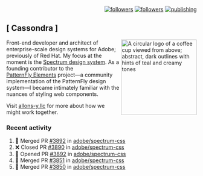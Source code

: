 <p align="right"><a rel="me" href="https://front-end.social/@castastrophe">
    <img alt="followers" title="Follow me on Mastodon" src="https://img.shields.io/mastodon/follow/109297102751309835?domain=https%3A%2F%2Ffront-end.social&label=Follow&logo=mastodon&logoColor=white&style=for-the-badge&labelColor=008080&color=006969"/></a>
  <a href="https://codepen.io/castastrophe/">
    <img alt="followers" title="Follow me on CodePen" src="https://img.shields.io/badge/23-1?color=640464&labelColor=7c007c&style=for-the-badge&logo=codepen&label=Follow"/></a>
<a href="https://castastrophe.medium.com/">
    <img alt="publishing" title="View articles on Medium" src="https://img.shields.io/badge/107-1?color=666&labelColor=444&label=subscribe&logo=medium&logoColor=white&style=for-the-badge"/></a>
</p>

## [&nbsp;Cassondra&nbsp;]

<img align="right" src="https://github-production-user-asset-6210df.s3.amazonaws.com/1840295/253016758-ba468774-1cd3-42c2-8f43-947b5eeb5edf.png" height="200" alt="A circular logo of a coffee cup viewed from above; abstract, dark outlines with hints of teal and creamy tones">

Front-end developer and architect of enterprise-scale design systems for Adobe; previously of Red Hat. My focus at the moment is the [Spectrum design system](https://github.com/adobe/spectrum-css). As a founding contributor to the [PatternFly&nbsp;Elements](https://github.com/patternfly/patternfly-elements) project&mdash;a community implementation of the PatternFly design system&mdash;I became intimately familiar with the nuances of styling web components.

Visit [allons-y.llc](http://allons-y.llc/) for more about how we might work together.

### Recent activity

<!--START_SECTION:activity-->
1. 🎉 Merged PR [#3892](https://github.com/adobe/spectrum-css/pull/3892) in [adobe/spectrum-css](https://github.com/adobe/spectrum-css)
2. ❌ Closed PR [#3890](https://github.com/adobe/spectrum-css/pull/3890) in [adobe/spectrum-css](https://github.com/adobe/spectrum-css)
3. 💪 Opened PR [#3892](https://github.com/adobe/spectrum-css/pull/3892) in [adobe/spectrum-css](https://github.com/adobe/spectrum-css)
4. 🎉 Merged PR [#3851](https://github.com/adobe/spectrum-css/pull/3851) in [adobe/spectrum-css](https://github.com/adobe/spectrum-css)
5. 🎉 Merged PR [#3850](https://github.com/adobe/spectrum-css/pull/3850) in [adobe/spectrum-css](https://github.com/adobe/spectrum-css)
<!--END_SECTION:activity-->
